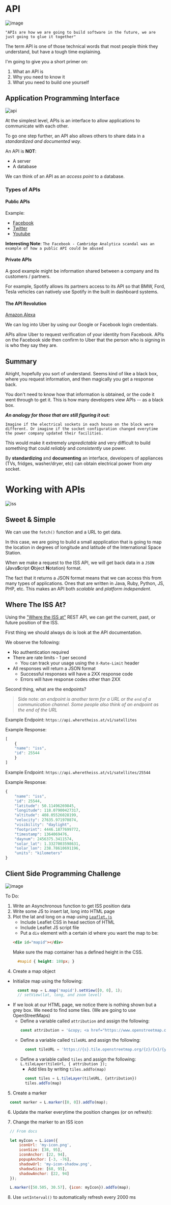 # API

![image](https://user-images.githubusercontent.com/34294344/59174962-e1227d80-8b96-11e9-9733-adeb90dfc31d.png)


```
"APIs are how we are going to build software in the future, we are just going to glue it together"
```

The term API is one of those technical words that most people think they understand, but have a tough time explaining. 

I'm going to give you a short primer on:
 1. What an API is
 2. Why you need to know it
 3. What you need to build one yourself

## Application Programming Interface

![api](https://cdn-images-1.medium.com/max/2400/1*OcmVkcsM5BWRHrg8GC17iw.png)

At the simplest level, APIs is an interface to allow applications to communicate with each other. 

To go one step further, an API also allows others to share data in a _standardized and documented way_.

An API is **NOT**:
 * A server
 * A database

We can think of an API as an _access point_ to a database.

### Types of APIs

#### Public APIs

Example: 
* [Facebook](https://developers.facebook.com/docs/graph-api)
* [Twitter](https://developer.twitter.com/en/docs)
* [Youtube](https://developers.google.com/youtube/v3/)

**Interesting Note**: `The Facebook - Cambridge Analytica scandal was an example of how a public API could be abused`


#### Private APIs

A good example might be information shared between a company and its customers / partners. 

For example, Spotify allows its partners access to its API so that BMW, Ford, Tesla vehicles can natively use Spotify in the built in dashboard systems.


#### The API Revolution

[Amazon Alexa](https://www.youtube.com/watch?v=YvT_gqs5ETk)

We can log into Uber by using our Google or Facebook login credentials. 

APIs allow Uber to request verification of your identity from Facebook. APIs on the Facebook side then confirm to Uber that the person who is signing in is who they say they are.


## Summary

Alright, hopefully you sort of understand. Seems kind of like a black box, where you request information, and then magically you get a response back. 

You don't need to know how that information is obtained, or the code it went through to get it. This is how many developers view APIs -- as a black box.

**_An analogy for those that are still figuring it out:_**
```
Imagine if the electrical sockets in each house on the block were different. Or imagine if the socket configuration changed everytime the power company updated their facilities. 
```

This would make it extremely _unpredictable_ and very difficult to build something that could _reliably_ and _consistently_ use power. 

By **standardizing** and **documenting** an interface, developers of appliances (TVs, fridges, washer/dryer, etc) can obtain electrical power from _any_ socket. 

# Working with APIs

![iss](https://wallpapercave.com/wp/DWdlNlL.jpg)

## Sweet & Simple
We can use the `fetch()` function and a URL to get data.

In this case, we are going to build a small appplication that is going to map the location in degrees of longitude and latitude of the International Space Station.

When we make a request to the ISS API, we will get back data in a `JSON` (**J**ava**S**cript **O**bject **N**otation) format. 

The fact that it returns a JSON format means that we can access this from many types of applications. Ones that are written in Java, Ruby, Python, JS, PHP, etc. This makes an API both _scalable_ and _platform independent_. 

## Where The ISS At?

Using the ["Where the ISS at"](https://wheretheiss.at/w/developer) REST API, we can get the current, past, or future position of the ISS. 

First thing we should always do is look at the API documentation.

We observe the following:
* No authentication required
* There are rate limits - 1 per second
  * You can track your usage using the `X-Rate-Limit` header
* All responses will return a JSON format
  * Successful responses will have a 2XX response code
  * Errors will have response codes other than 2XX

Second thing, what are the endpoints? 

> Side note: _an endpoint is another term for a URL or the `end` of a communication channel. Some people also think of an endpoint as the end of the URL_

Example Endpoint: `https://api.wheretheiss.at/v1/satellites`

Example Response:

```js
[
    {
    "name": "iss",
    "id": 25544
    }
]
```

Example Endpoint: `https://api.wheretheiss.at/v1/satellites/25544`

Example Response:

```js
{
    "name": "iss",
    "id": 25544,
    "latitude": 50.11496269845,
    "longitude": 118.07900427317,
    "altitude": 408.05526028199,
    "velocity": 27635.971970874,
    "visibility": "daylight",
    "footprint": 4446.1877699772,
    "timestamp": 1364069476,
    "daynum": 2456375.3411574,
    "solar_lat": 1.3327003598631,
    "solar_lon": 238.78610691196,
    "units": "kilometers"
}
```

## Client Side Programming Challenge


![image](https://user-images.githubusercontent.com/34294344/59183467-6a45ae80-8baf-11e9-8a8e-3f26728c52e1.png)

To Do:
1. Write an Asynchronous function to get ISS position data
2. Write some JS to insert lat, long into HTML page
3. Plot the lat and long on a map using [`Leaflet.js`](https://leafletjs.com/index.html)
    * Include Leaflet CSS in head section of HTML
    * Include Leaflet JS script file
   * Put a `div` element with a certain id where you want the map to be:
    ```html
    <div id="mapid"></div>
    ```
    Make sure the map container has a defined height in the CSS.
    ```css
      #mapid { height: 180px; }
    ```
4. Create a map object
  * Initialize map using the following:
    ```js
      const map = L.map('mapid').setView([0, 0], 1);
      // setView(lat, long, and zoom level)
    ```
  * If we look at our HTML page, we notice there is nothing shown but a grey box. We need to find some tiles. (We are going to use OpenStreetMaps)
      * Define a variable called `attribution` and assign the following: 
        ```js
        const attribution = '&copy; <a href="https://www.openstreetmap.org/copyright">OpenStreetMap</a> contributors';
        ```
      * Define a variable called `tileURL` and assign the following:
        ```js
          const tileURL = 'https://{s}.tile.openstreetmap.org/{z}/{x}/{y}.png';
        ```
      * Define a variable called `tiles` and assign the following: `L.tileLayer(tileUrl, { attribution });`
        * Add tiles by writing `tiles.addTo(map)`
        ```js
          const tiles = L.tileLayer(tileURL, {attribution})
          tiles.addTo(map)
        ```
5. Create a marker 
  ```js
    const marker = L.marker([0, 0]).addTo(map);
  ```
6. Update the marker everytime the position changes (or on refresh):
 
7. Change the marker to an ISS icon
  ```js
    // From docs

    let myIcon = L.icon({
        iconUrl: 'my-icon.png',
        iconSize: [38, 95],
        iconAnchor: [22, 94],
        popupAnchor: [-3, -76],
        shadowUrl: 'my-icon-shadow.png',
        shadowSize: [68, 95],
        shadowAnchor: [22, 94]
    });

    L.marker([50.505, 30.57], {icon: myIcon}).addTo(map);

  ```
8. Use `setInterval()` to automatically refresh every 2000 ms